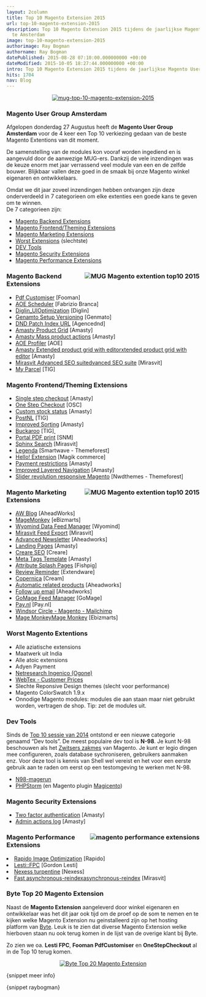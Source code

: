 ```yaml
---
layout: 2column
title: Top 10 Magento Extension 2015
url: top-10-magento-extension-2015
description: Top 10 Magento Extension 2015 tijdens de jaarlijkse Magento User Group
  te Amsterdam
image: top-10-magento-extension-2015
authorimage: Ray Bogman
authorname: Ray Bogman
datePublished: 2015-08-28 07:10:00.000000000 +00:00
dateModified: 2015-10-05 18:27:44.000000000 +00:00
intro: Top 10 Magento Extension 2015 tijdens de jaarlijkse Magento User Group te Amsterdam
hits: 1704
nav: Blog
---
```

<center><a href="index.php?option=com_content&amp;view=article&amp;id=172:top-10-magento-extension-2015&amp;catid=29:blog&amp;Itemid=121" title="Top 10 Magento Extension 2015"><img src="images/nieuws/mug-top-10-magento-extension-2015.jpg" alt="mug-top-10-magento-extension-2015" /></a></center>
<h3>Magento User Group Amsterdam</h3>
<p>Afgelopen donderdag 27 Augustus heeft de <strong>Magento User Group Amsterdam</strong> voor de 4 keer een Top 10 verkiezing gedaan van de beste Magento Extentions van dit moment.</p>
<p>De samenstelling van de modules kon vooraf worden ingediend en is aangevuld door de aanwezige MUG-ers. Dankzij de vele inzendingen was de keuze enorm met jaar verrassend veel module van een en de zelfde bouwer. Blijkbaar vallen deze goed in de smaak bij onze Magento winkel eigenaren en ontwikkelaars.</p>
<p>Omdat we dit jaar zoveel inzendingen hebben ontvangen zijn deze onderverdeeld in 7 categorieen om elke extenties een goede kans te geven om te winnen.<br />De 7 categorieen zijn:</p>
<ul class="check">
<li><a href="#backend" title="Magento Backend Extensions">Magento Backend Extensions</a></li>
<li><a href="#frontend" title="Magento Frontend/Theming Extensions">Magento Frontend/Theming Extensions</a></li>
<li><a href="#marketing" title="Magento Marketing Extensions">Magento Marketing Extensions</a></li>
<li><a href="#slechtste" title="Slechtste Extensions">Worst Extensions</a>&nbsp;(slechtste)</li>
<li><a href="#dev" title="DEV Tools">DEV Tools</a></li>
<li><a href="#security">Magento Security Extensions</a></li>
<li><a href="#performance">Magento Performance Extensions</a></li>
</ul>
<h3><img src="images/nieuws/mug-top-10-2015-1.jpg" alt="MUG Magento extention top10 2015" style="float: right;" /><a name="backend">Magento Backend Extensions</a></h3>
<ul>
<li><a href="http://www.magentocommerce.com/magento-connect/fooman-pdf-customiser.html" target="_blank" title="Pdf Customiser">Pdf Customiser</a> [Fooman]</li>
<li><a href="http://www.magentocommerce.com/magento-connect/aoe-scheduler.html" target="_blank" title="AOE Scheduler">AOE Scheduler</a> [Fabrizio Branca]</li>
<li><a href="http://www.magentocommerce.com/magento-connect/js-css-optimisation-minification-user-interface-optimization.html" target="_blank" title="Diglin_UIOptimization">Diglin_UIOptimization</a>&nbsp;[Diglin]</li>
<li><a href="https://genmato.com/setup-script-versioning/" target="_blank" title="Genamto Setup Versioning">Genamto&nbsp;Setup Versioning</a>&nbsp;[Genmato]</li>
<li><a href="http://www.dnd.fr/2012/09/magento-patch-how-to-optimize-re-index-processing-time-for-url-rewrite/" target="_blank" title="DND Patch Index URL">DND Patch Index URL</a>&nbsp;[Agencednd]</li>
<li><a href="https://amasty.com/extended-product-grid-with-editor.html" target="_blank" title="Amasty Product Grid">Amasty Product Grid</a>&nbsp;[Amasty]</li>
<li><a href="https://amasty.com/mass-product-actions.html" target="_blank" title="Amasty Mass product actions">Amasty Mass product actions</a> [Amasty]</li>
<li><a href="https://github.com/AOEpeople/Aoe_Profiler" target="_blank" title="AOE Profiler">AOE Profiler</a> [AOE]</li>
<li><a href="https://amasty.com/extended-product-grid-with-editor.html" target="_blank" title="Amasty Extended product grid with editor">Amasty Extended product grid with editorxtended product grid with editor</a> [Amasty]</li>
<li><a href="https://mirasvit.com/magento-extensions/advanced-seo-suite.html" target="_blank" title="Mirasvit Advanced SEO suite">Mirasvit Advanced SEO suitedvanced SEO suite</a> [Mirasvit]</li>
<li><a href="http://www.magentocommerce.com/magento-connect/myparcel-extension-for-magento.html" target="_blank" title="My Parcel">My Parcel</a> [TIG]</li>
</ul>
<h3><a name="frontend">Magento Frontend/Theming Extensions</a></h3>
<ul>
<li><a href="https://amasty.com/single-step-checkout.html" target="_blank" title="Single step checkout">Single step checkout</a>&nbsp;[Amasty]&nbsp;</li>
<li><a href="http://www.onestepcheckout.com/" target="_blank" title="One Step Checkout">One Step Checkout</a> [OSC]</li>
<li><a href="http://amasty.com/custom-stock-status.html" target="_blank" title="Custom stock status">Custom stock status</a>&nbsp;[Amasty]</li>
<li><a href="https://store.tig.nl/postnl.html" target="_blank" title="PostNL">PostNL</a> [TIG]</li>
<li><a href="http://amasty.com/improved-sorting.html" target="_blank" title="Improved Sorting">Improved Sorting</a>&nbsp;[Amasty]</li>
<li><a href="https://store.tig.nl/tig-buckaroo-4-13-1-community-edition.html" target="_blank" title="Buckaroo">Buckaroo</a>&nbsp;[TIG]<a href="http://www.magentocommerce.com/magento-connect/pronav-mega-dropdown.html" target="_blank" title="Pronav">&nbsp;</a></li>
<li><a href="http://www.snm-portal.de/pdf-print.html" target="_blank" title="Portal PDF print">Portal PDF print</a> [SNM]</li>
<li><a href="https://mirasvit.com/magento-extensions/sphinx-search-ultimate.html" target="_blank" title="Sphinx Search">Sphinx Search</a> [Mirasvit]</li>
<li><a href="http://themeforest.net/item/legenda-fluid-responsive-magento-theme/8193124" target="_blank" title="Legenda">Legenda</a> [Smartwave - Themeforest]</li>
<li><a href="http://www.magikcommerce.com/magento-hello-extension/" target="_blank" title="Hello! Extension">Hello! Extension</a> [Magik commerce]</li>
<li><a href="https://amasty.com/payment-restrictions.html" target="_blank" title="Payment restrictions">Payment restrictions</a> [Amasty]</li>
<li><a href="https://amasty.com/improved-layered-navigation.html" target="_blank" title="Improved Layered Navigation">Improved Layered Navigation</a> [Amasty]</li>
<li><a href="http://codecanyon.net/item/slider-revolution-responsive-magento-extension/9332896" target="_blank" title="Slider revolution responsive Magento">Slider revolution responsive Magento</a> [Nwdthemes - Themeforest]</li>
</ul>
<h3><img src="images/nieuws/mug-top-10-2015-2.jpg" alt="MUG Magento extention top10 2015" style="float: right;" /><a name="marketing">Magento Marketing Extensions</a></h3>
<ul>
<li><a href="http://www.magentocommerce.com/magento-connect/blog-community-edition-by-aheadworks.html" target="_blank" title="AW Blog">AW Blog</a> [AheadWorks]</li>
<li><a href="http://www.magentocommerce.com/magento-connect/ebizmarts-magemonkey-official-mailchimp-and-mandrill-integration.html" target="_blank" title="MageMonkey">MageMonkey</a> [eBizmarts]</li>
<li><a href="https://www.wyomind.com/data-feed-manager-magento.html" target="_blank">Wyomind&nbsp;Data Feed Manager</a>&nbsp;[Wyomind]</li>
<li><a href="http://mirasvit.com/qa/magento-product-feed-export.html" target="_blank" title="Mirasvit Feed Export">Mirasvit Feed Export</a>&nbsp;[Mirasvit]</li>
<li><a href="https://ecommerce.aheadworks.com/magento-extensions/advanced-newsletter.html" target="_blank" title="Advanced Newsletter">Advanced Newsletter</a> [Aheadworks]</li>
<li><a href="https://amasty.com/landing-pages.html" target="_blank" title="Landing Pages">Landing Pages</a> [Amasty]</li>
<li><a href="http://www.magentocommerce.com/magento-connect/creare-seo.html" target="_blank" title="Creare SEO">Creare SEO</a>&nbsp;[Creare]</li>
<li><a href="https://amasty.com/meta-tags-templates.html" target="_blank" title="Meta Tags Template">Meta Tags Template</a> [Amasty]</li>
<li><a href="http://fishpig.co.uk/magento/extensions/attribute-splash-pages/" target="_blank" title="Attribute Splash Pages">Attribute Splash Pages</a> [Fishpig]</li>
<li><a href="http://www.extendware.com/magento-review-reminder.html" target="_blank" title="Review Reminder">Review Reminder</a> [Extendware]</li>
<li><a href="http://www.magentocommerce.com/magento-connect/copernica-marketing-software.html" target="_blank" title="Copernica">Copernica</a> [Cream]</li>
<li><a href="https://ecommerce.aheadworks.com/magento-extensions/automatic-related-products-2.html" target="_blank" title="Automatic related products">Automatic related products</a> [Aheadworks]</li>
<li><a href="https://ecommerce.aheadworks.com/magento-extensions/follow-up-email2.html" target="_blank" title="Follow up email">Follow up email</a> [Aheadworks]</li>
<li><a href="https://www.gomage.com/gomage-feed-pro.html" target="_blank" title="GoMage Feed Manager">GoMage Feed Manager</a> [GoMage]</li>
<li><a href="http://www.magentocommerce.com/magento-connect/pay-nl-payment-gateway.html" target="_blank" title="Pay.nl">Pay.nl</a> [Pay.nl]</li>
<li><a href="http://www.windsorcircle.com/connect/magento-to-mailchimp" target="_blank" title="Windsor Circle - Magento - Mailchimp">Windsor Circle - Magento - Mailchimp</a></li>
<li><a href="http://www.magentocommerce.com/magento-connect/ebizmarts-magemonkey-official-mailchimp-and-mandrill-extension.html" target="_blank" title="Mage Monkey">Mage MonkeyMage Monkey</a> [Ebizmarts]&nbsp;</li>
</ul>
<h3><a name="slechtste">Worst Magento Extentions</a></h3>
<ul>
<li>Alle aziatische extensions&nbsp;</li>
<li>Maatwerk uit India</li>
<li>Alle atoic extensions</li>
<li>Adyen Payment</li>
<li><a href="http://www.magentocommerce.com/magento-connect/the-official-ingenico-former-ogone-extension.html" target="_blank" title="Netresearch Ingenico (Ogone)">Netresearch Ingenico (Ogone)</a></li>
<li><a href="http://www.webtexsoftware.com/prices-per-customer-magento-extension" target="_blank" title="WebTex - Customer Prices">WebTex - Customer Prices</a></li>
<li>Slechte Reponsive Design themes (slecht voor performance)</li>
<li>Magento ColorSwatch 1.9.x</li>
<li>Onnodige Magento modules: modules die aan staan maar niet gebruikt worden, vertragen de shop. Tip: zet de modules uit.</li>
</ul>
<h3><a name="dev">Dev Tools</a></h3>
<p>Sinds de <a href="index.php?option=com_content&amp;view=article&amp;id=156:top-10-magento-extension-2014&amp;catid=29:blog&amp;Itemid=121" title="Top 10 sessie van 2014">Top 10 sessie van 2014</a> ontstond er een nieuwe categorie genaamd “Dev tools”. De meest populaire dev tool is <strong>N-98</strong>. Je kunt N-98 beschouwen als het <span style="text-decoration: underline;">Zwitsers zakmes</span> van Magento. Je kunt er legio dingen mee configureren, zoals database sychroniseren, gebruikers aanmaken enz. Voor deze tool is kennis van Shell wel vereist en het voor een eerste gebruik aan te raden om eerst op een testomgeving te werken met N-98.</p>
<ul>
<li><a href="https://github.com/netz98/n98-magerun" target="_blank" title="N98-magerun">N98-magerun</a></li>
<li><a href="https://www.jetbrains.com/phpstorm/" target="_blank" title="PHPStorm">PHPStorm</a>&nbsp;(en Magento plugin <a href="http://magicento.com/" target="_blank" title="Magicento">Magicento</a>)</li>
</ul>
<h3><a name="security">Magento Security Extensions</a></h3>
<ul>
<li><a href="https://amasty.com/magento-two-factor-authentication.html" target="_blank" title="Two factor authentication">Two factor authentication</a> [Amasty]</li>
<li><a href="https://amasty.com/admin-actions-log.html" target="_blank" title="Admin actions log">Admin actions log</a> [Amasty]</li>
</ul>
<h3><img src="images/nieuws/mug-top-10-2015-3.jpg" alt="magento performance extensions" style="float: right;" /><a name="performance">Magento Performance Extensions</a></h3>
<li><a href="https://www.rapido.nu/" target="_blank" title="Magento Image Optimization">Rapido Image Optimization</a>&nbsp;[Rapido]</li>
<li><a href="http://www.magentocommerce.com/magento-connect/lesti-fpc-4534.html" target="_blank" title="Lesti::FPC">Lesti::FPC</a>&nbsp;[Gordon Lesti]</li>
<li><a href="https://github.com/nexcess/magento-turpentine" target="_blank" title="Nexess turpentine">Nexess turpentine</a> [Nexess]</li>
<li><a href="https://mirasvit.com/magento-extensions/magento-asynchronous-reindex.html" target="_blank" title="Fast&nbsp;asynchronous-reindex">Fast&nbsp;asynchronous-reindexasynchronous-reindex</a> [Mirasvit]</li>
<h3>Byte Top 20 Magento Extension</h3>
<p>Naast de <strong>Magento Extension</strong> aangeleverd door winkel eigenaren en ontwikkelaar was het dit jaar ook tijd om de proef op de som te nemen en te kijken welke Magento Extension nu geinstalleerd zijn op het hosting platform van <a href="https://www.byte.nl/hosting/magento" target="_blank" title="Byte">Byte</a>. Leuk is te zien dat diverse Magento Extension welke hierboven staan nu ook terug komen in de lijst van de overige klant bij Byte.</p>
<p>Zo zien we oa. <strong>Lesti FPC</strong>, <strong>Fooman PdfCustomiser</strong> en <strong>OneStepCheckout</strong> al in de Top 10 terug komen.</p>
<center><a href="index.php?option=com_content&amp;view=article&amp;id=172:top-10-magento-extension-2015&amp;catid=29:blog&amp;Itemid=121" title="Top 10 Magento Extension 2015"><img src="images/nieuws/mug-top-10-2015-4.jpg" alt="Byte Top 20 Magento Extension" /></a></center>
<p>{snippet meer info}</p>
<p>{snippet raybogman}</p>
